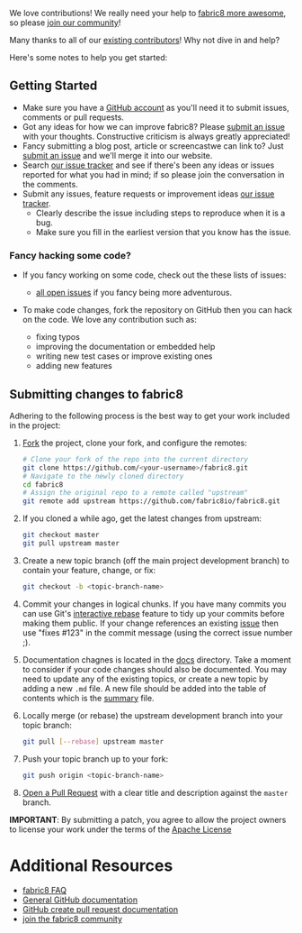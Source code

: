 
We love contributions! We really need your help to [fabric8 more awesome](http://fabric8.io/), so please [join our community](/community/index.html)!

Many thanks to all of our [existing contributors](https://github.com/fabric8io/fabric8/graphs/contributors)! Why not dive in and help?

Here's some notes to help you get started:

## Getting Started

* Make sure you have a [GitHub account](https://github.com/signup/free) as you'll need it to submit issues, comments or pull requests.
* Got any ideas for how we can improve fabric8? Please [submit an issue](https://github.com/fabric8io/fabric8/issues?state=open) with your thoughts. Constructive criticism is always greatly appreciated!
* Fancy submitting a blog post, article or screencastwe can link to? Just [submit an issue](https://github.com/fabric8io/fabric8/issues?state=open) and we'll merge it into our website.
* Search [our issue tracker](https://github.com/fabric8io/fabric8/issues?state=open) and see if there's been any ideas or issues reported for what you had in mind; if so please join the conversation in the comments.
* Submit any issues, feature requests or improvement ideas [our issue tracker](https://github.com/fabric8io/fabric8/issues?state=open).
  * Clearly describe the issue including steps to reproduce when it is a bug.
  * Make sure you fill in the earliest version that you know has the issue.

### Fancy hacking some code?

* If you fancy working on some code, check out the these lists of issues:
   * [all open issues](https://github.com/fabric8io/fabric8/issues?state=open) if you fancy being more adventurous.

* To make code changes, fork the repository on GitHub then you can hack on the code. We love any contribution such as:
   * fixing typos
   * improving the documentation or embedded help
   * writing new test cases or improve existing ones
   * adding new features

## Submitting changes to fabric8

Adhering to the following process is the best way to get your work
included in the project:

1. [Fork](https://help.github.com/fork-a-repo/) the project, clone your fork,
   and configure the remotes:

   ```bash
   # Clone your fork of the repo into the current directory
   git clone https://github.com/<your-username>/fabric8.git
   # Navigate to the newly cloned directory
   cd fabric8
   # Assign the original repo to a remote called "upstream"
   git remote add upstream https://github.com/fabric8io/fabric8.git
   ```

2. If you cloned a while ago, get the latest changes from upstream:

   ```bash
   git checkout master
   git pull upstream master
   ```

3. Create a new topic branch (off the main project development branch) to
   contain your feature, change, or fix:

   ```bash
   git checkout -b <topic-branch-name>
   ```

4. Commit your changes in logical chunks. If you have many commits you can use Git's
   [interactive rebase](https://help.github.com/articles/interactive-rebase)
   feature to tidy up your commits before making them public.
   If your change references an existing [issue](https://github.com/fabric8io/fabric8/issues?state=open) then use "fixes #123" in the commit message (using the correct issue number ;).

5. Documentation chagnes is located in the [docs](docs) directory. Take a moment to consider if your code changes 
   should also be documented. You may need to update any of the existing topics, or create a new topic by adding a new `.md` file.
   A new file should be added into the table of contents which is the [summary](docs/SUMMARY.MD) file. 

6. Locally merge (or rebase) the upstream development branch into your topic branch:

   ```bash
   git pull [--rebase] upstream master
   ```

7. Push your topic branch up to your fork:

   ```bash
   git push origin <topic-branch-name>
   ```

8. [Open a Pull Request](https://help.github.com/articles/using-pull-requests/)
    with a clear title and description against the `master` branch.

**IMPORTANT**: By submitting a patch, you agree to allow the project owners to
license your work under the terms of the [Apache License](license.txt)



# Additional Resources

* [fabric8 FAQ](http://fabric8.io/faq/index.html)
* [General GitHub documentation](http://help.github.com/)
* [GitHub create pull request documentation](https://help.github.com/articles/creating-a-pull-request)
* [join the fabric8 community](http://fabric8.io/community/index.html)

